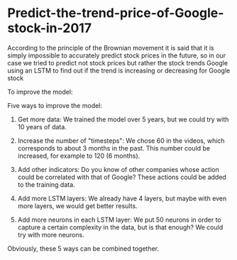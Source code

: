 # Predict-the-trend-price-of-Google-stock-in-2017
According to the principle of the Brownian movement it is said that it is simply impossible to accurately predict stock prices in the future, so in our case we tried to predict not stock prices but rather the stock trends Google using an LSTM to find out if the trend is increasing or decreasing for Google stock


To improve the model:

Five ways to improve the model:

1. Get more data: We trained the model over 5 years, but we could try with 10 years of data.

2. Increase the number of "timesteps": We chose 60 in the videos, which corresponds to about 3 months in the past. This number could be increased, for example to 120 (6 months).

3. Add other indicators: Do you know of other companies whose action could be correlated with that of Google? These actions could be added to the training data.

4. Add more LSTM layers: We already have 4 layers, but maybe with even more layers, we would get better results.

5. Add more neurons in each LSTM layer: We put 50 neurons in order to capture a certain complexity in the data, but is that enough? We could try with more neurons.

Obviously, these 5 ways can be combined together.
